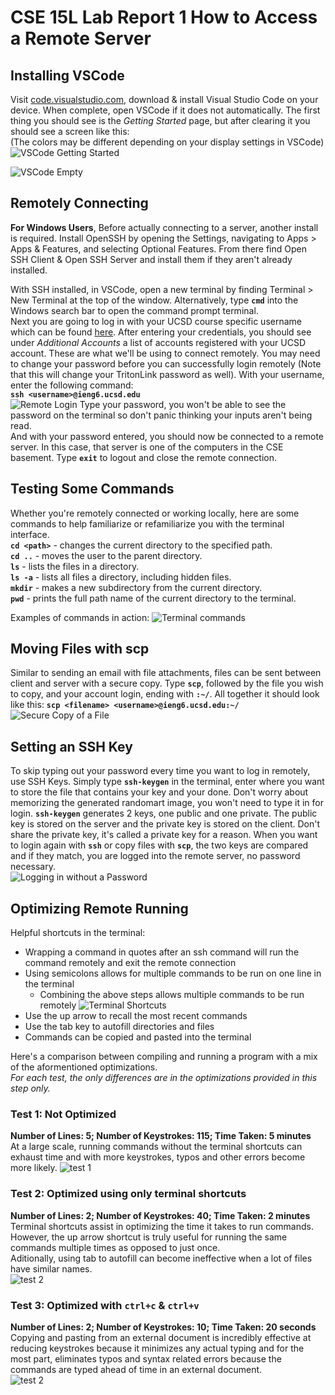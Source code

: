 # CSE 15L Lab Report 1  How to Access a Remote Server

## Installing VSCode
Visit [code.visualstudio.com](https://code.visualstudio.com/), download & install Visual Studio Code on your device. When complete, open VSCode if it does not automatically. The first thing you should see is the *Getting Started* page, but after clearing it you should see a screen like this:   
(The colors may be different depending on your display settings in VSCode)   
![VSCode Getting Started](VSCodeStart.png)   
   
![VSCode Empty](VSCodeEmpty.png)   

## Remotely Connecting
**For Windows Users**, Before actually connecting to a server, another install is required. Install OpenSSH by opening the Settings, navigating to Apps > Apps & Features, and selecting Optional Features. From there find Open SSH Client & Open SSH Server and install them if they aren't already installed.  

With SSH installed, in VSCode, open a new terminal by finding Terminal > New Terminal at the top of the window. Alternatively, type **`cmd`** into the Windows search bar to open the command prompt terminal.  
Next you are going to log in with your UCSD course specific username which can be found [here](https://sdacs.ucsd.edu/~icc/index.php). After entering your credentials, you should see under *Additional Accounts* a list of accounts registered with your UCSD account. These are what we'll be using to connect remotely. You may need to change your password before you can successfully login remotely (Note that this will change your TritonLink password as well). With your username, enter the following command:   
**`ssh <username>@ieng6.ucsd.edu`**   
![Remote Login](passwordLogin.png)
Type your password, you won't be able to see the password on the terminal so don't panic thinking your inputs aren't being read.   
And with your password entered, you should now be connected to a remote server. In this case, that server is one of the computers in the CSE basement. Type **`exit`** to logout and close the remote connection.

## Testing Some Commands
Whether you're remotely connected or working locally, here are some commands to help familiarize or refamiliarize you with the terminal interface.  
**`cd <path>`** - changes the current directory to the specified path.  
**`cd ..`** - moves the user to the parent directory.   
**`ls`** - lists the files in a directory.   
**`ls -a`** - lists all files a directory, including hidden files.  
**`mkdir`** - makes a new subdirectory from the current directory.    
**`pwd`** - prints the full path name of the current directory to the terminal.  

Examples of commands in action:   ![Terminal commands](commands.png)

## Moving Files with scp
Similar to sending an email with file attachments, files can be sent between client and server with a secure copy. Type **`scp`**, followed by the file you wish to copy, and your account login, ending with **`:~/`**. All together it should look like this: 
**`scp <filename> <username>@ieng6.ucsd.edu:~/`**
![Secure Copy of a File](scp.png)

## Setting an SSH Key
To skip typing out your password every time you want to log in remotely, use SSH Keys. Simply type **`ssh-keygen`** in the terminal, enter where you want to store the file that contains your key and your done. Don't worry about memorizing the generated randomart image, you won't need to type it in for login. **`ssh-keygen`** generates 2 keys, one public and one private. The public key is stored on the server and the private key is stored on the client. Don't share the private key, it's called a private key for a reason. When you want to login again with **`ssh`** or copy files with **`scp`**, the two keys are compared and if they match, you are logged into the remote server, no password necessary.  
![Logging in without a Password](keygenLogin.png)

## Optimizing Remote Running
Helpful shortcuts in the terminal:
- Wrapping a command in quotes after an ssh command will run the command remotely and exit the remote connection
- Using semicolons allows for multiple commands to be run on one line in the terminal
    - Combining the above steps allows multiple commands to be run remotely
    ![Terminal Shortcuts](shortcut.png)
- Use the up arrow to recall the most recent commands
- Use the tab key to autofill directories and files
- Commands can be copied and pasted into the terminal

Here's a comparison between compiling and running a program with a mix of the aformentioned optimizations.  
*For each test, the only differences are in the optimizations provided in this step only.*  

### Test 1: Not Optimized   
**Number of Lines: 5; Number of Keystrokes: 115; Time Taken: 5 minutes**   
At a large scale, running commands without the terminal shortcuts can exhaust time and with more keystrokes, typos and other errors become more likely.
![test 1](test1.png)

### Test 2: Optimized using only terminal shortcuts  
**Number of Lines: 2; Number of Keystrokes: 40; Time Taken: 2 minutes**  
Terminal shortcuts assist in optimizing the time it takes to run commands.  
However, the up arrow shortcut is truly useful for running the same commands multiple times as opposed to just once.  
Aditionally, using tab to autofill can become ineffective when a lot of files have similar names.   
![test 2](test2.png)

### Test 3: Optimized with **`ctrl+c`** & **`ctrl+v`**  
**Number of Lines: 2; Number of Keystrokes: 10; Time Taken: 20 seconds**  
Copying and pasting from an external document is incredibly effective at reducing keystrokes because it minimizes any actual typing and for the most part, eliminates typos and syntax related errors because the commands are typed ahead of time in an external document.   
![test 2](test2.png)
